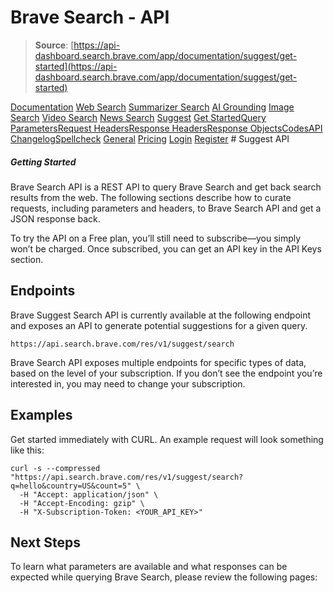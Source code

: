# Brave Search - API

> **Source**: [https://api-dashboard.search.brave.com/app/documentation/suggest/get-started](https://api-dashboard.search.brave.com/app/documentation/suggest/get-started)


[](https://api-dashboard.search.brave.com/app/dashboard)  [](https://api-dashboard.search.brave.com/app/dashboard)  [Documentation](https://api-dashboard.search.brave.com/app/documentation) [Web Search](https://api-dashboard.search.brave.com/app/documentation/web-search) [Summarizer Search](https://api-dashboard.search.brave.com/app/documentation/summarizer-search) [AI Grounding](https://api-dashboard.search.brave.com/app/documentation/ai-grounding) [Image Search](https://api-dashboard.search.brave.com/app/documentation/image-search) [Video Search](https://api-dashboard.search.brave.com/app/documentation/video-search) [News Search](https://api-dashboard.search.brave.com/app/documentation/news-search) [Suggest](https://api-dashboard.search.brave.com/app/documentation/suggest) [Get Started](https://api-dashboard.search.brave.com/app/documentation/suggest/get-started)[Query Parameters](https://api-dashboard.search.brave.com/app/documentation/suggest/query)[Request Headers](https://api-dashboard.search.brave.com/app/documentation/suggest/request-headers)[Response Headers](https://api-dashboard.search.brave.com/app/documentation/suggest/response-headers)[Response Objects](https://api-dashboard.search.brave.com/app/documentation/suggest/responses)[Codes](https://api-dashboard.search.brave.com/app/documentation/suggest/codes)[API Changelog](https://api-dashboard.search.brave.com/app/documentation/suggest/api-changelog)[Spellcheck](https://api-dashboard.search.brave.com/app/documentation/spellcheck) [General](https://api-dashboard.search.brave.com/app/documentation/general) [Pricing](https://api-dashboard.search.brave.com/app/plans)    [Login](https://api-dashboard.search.brave.com/login) [Register](https://api-dashboard.search.brave.com/register) # Suggest API

 ##### Getting Started

 Brave Search API is a REST API to query Brave Search and get back
search results from the web. The following sections describe how
to curate requests, including parameters and headers, to
Brave Search API and get a JSON response back.

To try the API on a Free plan, you’ll still need to subscribe—you
simply won’t be charged. Once subscribed, you can get an API key
in the API Keys section.

## Endpoints

Brave Suggest Search API is currently available at the following
endpoint and exposes an API to generate potential suggestions for
a given query.

```
https://api.search.brave.com/res/v1/suggest/search
```

Brave Search API exposes multiple endpoints for specific types of
data, based on the level of your subscription. If you don’t see
the endpoint you’re interested in, you may need to change your
subscription.

## Examples

Get started immediately with CURL. An example request will look
something like this:

```
curl -s --compressed "https://api.search.brave.com/res/v1/suggest/search?q=hello&country=US&count=5" \
  -H "Accept: application/json" \
  -H "Accept-Encoding: gzip" \
  -H "X-Subscription-Token: <YOUR_API_KEY>"
```

## Next Steps

To learn what parameters are available and what responses can be
expected while querying Brave Search, please review the following pages:

 
